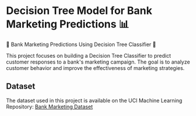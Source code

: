 # Decision Tree Model for Bank Marketing Predictions 📊

🏦 Bank Marketing Predictions Using Decision Tree Classifier 🏦

This project focuses on building a Decision Tree Classifier to predict customer responses to a bank's marketing campaign. The goal is to analyze customer behavior and improve the effectiveness of marketing strategies.

## Dataset

The dataset used in this project is available on the UCI Machine Learning Repository:
[Bank Marketing Dataset](https://archive.ics.uci.edu/dataset/222/bank+marketing)
